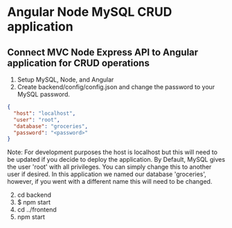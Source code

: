 # Angular Node MySQL CRUD application

## Connect MVC Node Express API to Angular application for CRUD operations

1. Setup MySQL, Node, and Angular
2. Create backend/config/config.json and change the password to your MySQL password.

```json
{
  "host": "localhost",
  "user": "root",
  "database": "groceries",
  "password": "<password>"
}
```

Note: For development purposes the host is localhost but this will need to be updated if you decide to deploy the application. By Default, MySQL gives the user 'root' with all privileges. You can simply change this to another user if desired. In this application we named our database 'groceries', however, if you went with a different name this will need to be changed.

2. cd backend
3. $ npm start
4. cd ../frontend
5. npm start

